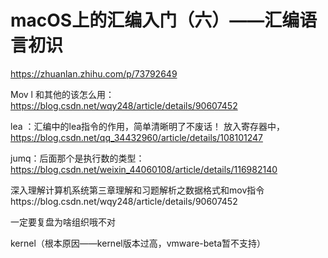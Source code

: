 # macOS上的汇编入门（六）——汇编语言初识

https://zhuanlan.zhihu.com/p/73792649



Mov l 和其他的该怎么用：https://blog.csdn.net/wqy248/article/details/90607452

lea ：汇编中的lea指令的作用，简单清晰明了不废话！  放入寄存器中，https://blog.csdn.net/qq_34432960/article/details/108101247

jumq：后面那个是执行数的类型：https://blog.csdn.net/weixin_44060108/article/details/116982140



深入理解计算机系统第三章理解和习题解析之数据格式和mov指令https://blog.csdn.net/wqy248/article/details/90607452

一定要复盘为啥组织哦不对



kernel（根本原因——kernel版本过高，vmware-beta暂不支持）